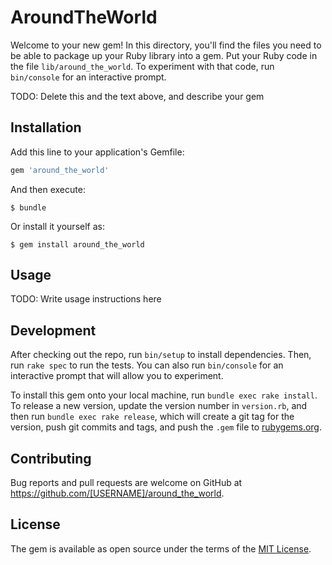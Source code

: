 # AroundTheWorld

Welcome to your new gem! In this directory, you'll find the files you need to be able to package up your Ruby library into a gem. Put your Ruby code in the file `lib/around_the_world`. To experiment with that code, run `bin/console` for an interactive prompt.

TODO: Delete this and the text above, and describe your gem

## Installation

Add this line to your application's Gemfile:

```ruby
gem 'around_the_world'
```

And then execute:

    $ bundle

Or install it yourself as:

    $ gem install around_the_world

## Usage

TODO: Write usage instructions here

## Development

After checking out the repo, run `bin/setup` to install dependencies. Then, run `rake spec` to run the tests. You can also run `bin/console` for an interactive prompt that will allow you to experiment.

To install this gem onto your local machine, run `bundle exec rake install`. To release a new version, update the version number in `version.rb`, and then run `bundle exec rake release`, which will create a git tag for the version, push git commits and tags, and push the `.gem` file to [rubygems.org](https://rubygems.org).

## Contributing

Bug reports and pull requests are welcome on GitHub at https://github.com/[USERNAME]/around_the_world.

## License

The gem is available as open source under the terms of the [MIT License](https://opensource.org/licenses/MIT).
